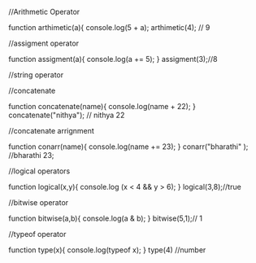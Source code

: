 //Arithmetic Operator


function arthimetic(a){
 console.log(5 + a);
arthimetic(4); // 9

//assigment operator


function assigment(a){
  console.log(a += 5);
}
assigment(3);//8


//string operator

//concatenate 

function concatenate(name){
    console.log(name + 22);
    }
    concatenate("nithya");  // nithya 22

//concatenate arrignment

function conarr(name){ 
 console.log(name += 23);
 }
 conarr("bharathi" ); //bharathi 23;

 //logical operators 

 function logical(x,y){
       console.log (x < 4 && y > 6);
       }
       logical(3,8);//true

 //bitwise operator 

function bitwise(a,b){
   console.log(a & b);
   }
   bitwise(5,1);// 1 

//typeof operator

function type(x){
console.log(typeof x);
}
type(4)
 //number



